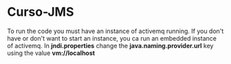 # Curso-JMS

To run the code you must have an instance of activemq running.
If you don't have or don't want to start an instance, you ca run an embedded instance of activemq. In **jndi.properties** change the **java.naming.provider.url** key using the value **vm://localhost**
